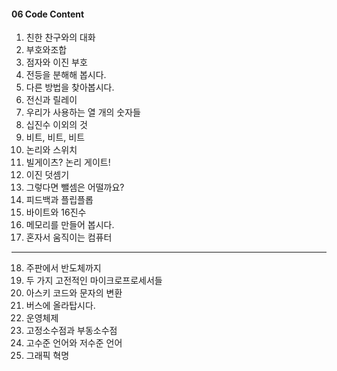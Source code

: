 #### 06 Code Content
01. 친한 찬구와의 대화
02. 부호와조합
03. 점자와 이진 부호
04. 전등을 분해해 봅시다.
05. 다른 방법을 찾아봅시다.
06. 전신과 릴레이
07. 우리가 사용하는 열 개의 숫자들
08. 십진수 이외의 것
09. 비트, 비트, 비트
10. 논리와 스위치
11. 빌게이츠? 논리 게이트!
12. 이진 덧셈기
13. 그렇다면 뺄셈은 어떨까요?
14. 피드백과 플립플롭
15. 바이트와 16진수
16. 메모리를 만들어 봅시다.
17. 혼자서 움직이는 컴퓨터
---
18. 주판에서 반도체까지
20. 두 가지 고전적인 마이크로프로세서들
21. 아스키 코드와 문자의 변환
22. 버스에 올라탑시다.
23. 운영체제
24. 고정소수점과 부동소수점
25. 고수준 언어와 저수준 언어
26. 그래픽 혁명
